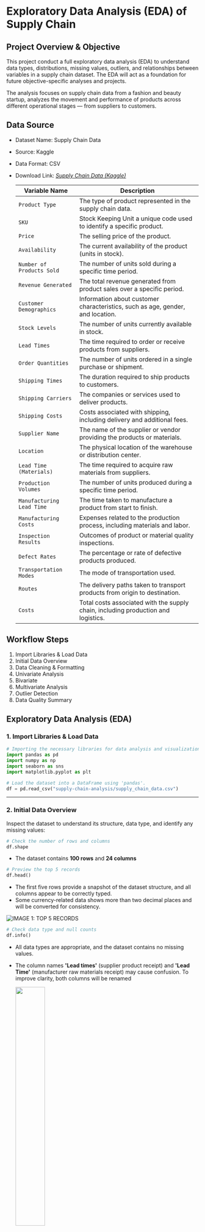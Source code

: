 # Exploratory Data Analysis (EDA) of Supply Chain

## Project Overview & Objective
This project conduct a full exploratory data analysis (EDA) to understand data types, distributions, missing values, outliers, and relationships between variables in a supply chain dataset. The EDA will act as a foundation for future objective-specific analyses and projects.

The analysis focuses on supply chain data from a fashion and beauty startup, analyzes the movement and performance of products across different operational stages — from suppliers to customers.

## Data Source
- Dataset Name: Supply Chain Data
- Source: Kaggle
- Data Format: CSV
- Download Link: [*Supply Chain Data (Kaggle)*](https://www.kaggle.com/datasets/harshsingh2209/supply-chain-analysis/data)

    | Variable Name               | Description                                                                 |
    |----------------------------|-----------------------------------------------------------------------------|
    | `Product Type`               | The type of product represented in the supply chain data.                    |
    | `SKU`   | Stock Keeping Unit a unique code used to identify a specific product.                           |
    | `Price`                      | The selling price of the product.                                            |
    | `Availability`               | The current availability of the product (units in stock).                   |
    | `Number of Products Sold`    | The number of units sold during a specific time period.                      |
    | `Revenue Generated`          | The total revenue generated from product sales over a specific period.       |
    | `Customer Demographics`      | Information about customer characteristics, such as age, gender, and location.|
    | `Stock Levels`               | The number of units currently available in stock.                            |
    | `Lead Times`                 | The time required to order or receive products from suppliers.               |
    | `Order Quantities`           | The number of units ordered in a single purchase or shipment.                |
    | `Shipping Times`             | The duration required to ship products to customers.                         |
    | `Shipping Carriers`          | The companies or services used to deliver products.                          |
    | `Shipping Costs`             | Costs associated with shipping, including delivery and additional fees.      |
    | `Supplier Name`              | The name of the supplier or vendor providing the products or materials.      |
    | `Location`                   | The physical location of the warehouse or distribution center.               |
    | `Lead Time (Materials)`      | The time required to acquire raw materials from suppliers.                   |
    | `Production Volumes`         | The number of units produced during a specific time period.                  |
    | `Manufacturing Lead Time`    | The time taken to manufacture a product from start to finish.                |
    | `Manufacturing Costs`        | Expenses related to the production process, including materials and labor.   |
    | `Inspection Results`         | Outcomes of product or material quality inspections.                         |
    | `Defect Rates`               | The percentage or rate of defective products produced.                       |
    | `Transportation Modes`       | The mode of transportation used.                      |
    | `Routes`                     | The delivery paths taken to transport products from origin to destination.   |
    | `Costs`                      | Total costs associated with the supply chain, including production and logistics. |

## Workflow Steps
1. Import Libraries & Load Data
2. Initial Data Overview
3. Data Cleaning & Formatting
4. Univariate Analysis
5. Bivariate
6. Multivariate Analysis
7. Outlier Detection
8. Data Quality Summary


## Exploratory Data Analysis (EDA)

### 1. Import Libraries & Load Data

```python
# Importing the necessary libraries for data analysis and visualization.
import pandas as pd
import numpy as np 
import seaborn as sns
import matplotlib.pyplot as plt

# Load the dataset into a DataFrame using 'pandas'.
df = pd.read_csv("supply-chain-analysis/supply_chain_data.csv")
```
---
### 2. Initial Data Overview
Inspect the dataset to understand its structure, data type, and identify any missing values:

```python
# Check the number of rows and columns
df.shape
```

- The dataset contains **100 rows** and **24 columns**

```python
# Preview the top 5 records
df.head()
```
-   The first five rows provide a snapshot of the dataset structure, and all columns appear to be correctly typed.
- Some currency-related data shows more than two decimal places and will be converted for consistency.  

![IMAGE 1: TOP 5 RECORDS](1_top5_records.png)

```python
# Check data type and null counts
df.info()
```
-   All data types are appropriate, and the dataset contains no missing values.
- The column names **'Lead times'** (supplier product receipt) and **'Lead Time'** (manufacturer raw materials receipt) may cause confusion.
To improve clarity, both columns will be renamed

    <img src="2_data_info.png" width="40%"/> 
```python
# Summary of statistics
df.describe()

df.describe(include='object') ## Only categorical columns
```
- The summary describes statistical distribution of 15 numerical columns and 9 categorical columns.
-   All columns contains no missing values, each has a count of 100. The numerical columns contain no negative values.
- The `Revenue generated` column shows a high standard deviation, indicating that some products generate very low sales while others generate very high sales.
- The `Defect rates` column has the lowest standard deviation, suggesting that only a small portion of outputs fail to meet quality standards.
- There are three product types, with **skincare** being the most commonly sold.
- **Road transportation** is the primary mode used to deliver products from factory to distribution center.


    ![IMAGE 3: SUMMARY STATISTIC 1](3_summary_stat1.png)

    ![IMAGE 4: SUMMARY STATISTIC 2](4_summary_stat2.png)

---
### 3. Data Cleaning & Formatting

```python
# Format all floating-point numbers in the table to display with 2 decimal places
pd.set_option('display.float_format', lambda x: '%.2f' % x)

# Rename columns for better clarity and convenience during analysis
df.rename(columns={'Lead times': 'Supplier lead time', 'Lead time': 'Material lead time'}, inplace=True)

# Double-check column renaming and decimal formatting
df.describe()

# Save cleaned data from Python to a CSV
df.to_csv('supplychain_cleaned_data.csv', index=False)
```

Output:

![IMAGE 5: SUMMARY STATISTIC 2](5_summary_stat_cleaned.png)

- All floating number display two decimal places for consistency.
- The columns 'Lead times' and 'Lead time' are renamed to `Supplier lead time` and `Material lead time` to avoid confusion.

---
### 4. Univariate Analysis

This section will examine the distribution of individual variables to understand their spread and frequency which helps to identify skewness, outliers and potential data transformation needs.

-   Numeric variables are visualized by histograms and skewness analysis to understand their distribution.
- Categorical variables are visualized by bar charts to determine the most frequent categories.
---
```python
# Histogram and skewness for numerical variable

from scipy.stats import skew

# Calculate skewness of Revenue generated
skew_revenue = skew(df["Revenue generated"])

# Plot distribution with KDE (smoothed line)
plt.figure(figsize=(8, 5))
sns.histplot(df["Revenue generated"], kde=True, bins=20, color='darksalmon')
plt.title(f"Distribution of revenue (Skewness={skew_revenue:.2f})")
plt.xlabel("Revenue Generated")
plt.ylabel("Frequency")
plt.show()

# Print skewness
print(f"Skewness of revenue generated: {skew_revenue:.2f}")
```
![IMAGE 6: HISTOGRAM SKEW](6_histo_skew_revenue.png)
- Based on the distribution of `Revenue Generated`, the data slightly skew to the left since skewness is -0.17 and very close to 0 then it almost normally distributed.
- The histogram shows bimodal distribution with the first peak around 2,500 Rupee and the second peak around 8,000 Rupee
- The `Revenue Generated` data set shows 2 distinct revenue groups where there are low to mid revenue transactions and high value transactions.
---

![IMAGE 7: HISTOGRAM SKEW](7_histo_skew_shippingtimes.png)
- The distribution of `Shipping Times` is left-skewed with skewness of -0.28 which is close to normal distribution.
- According to the histogram, the most common shipping time from distribution centre to customer is aroud 8 days while the shortest is approxiamately 2 to 4 days.
- Deliveries about 2 to 4 days indicate the shipments to nearby locations and reflect operational efficiency in certain regions.
- Since the most shipping time around 8 days, it considered as slow potentially, lead to customer dissatisfaction. Collecting and analyzing customer feedback can help to identify areas for service improvement.
---
```python
# Bar chart for categorical variable

# Count the frequency of each type in Product Type
count_type = df['Product type'].value_counts().reset_index()

# Rename columns for clarity
count_type.columns = ['Product Type', 'Count']

# Create figure and axes for the chart
fig, ax = plt.subplots(figsize=(8, 5))

# Create a bar chart to show the count of each product type
sns.barplot(
    x=count_type['Product Type'],
    y=count_type['Count'],
    hue=count_type['Product Type'],
    palette="Blues", ax=ax)

# Set labels and title on axes
ax.set_title("Bar Plot of Product Type")
ax.set_xlabel("Product Type") 
ax.set_ylabel("Count")

# Display the plot
plt.show()
```
![IMAGE 8: BAR CHART](8_bar_producttype.png)

- The company sells three types of products, with skincare having the highest number of SKUs, followed by haircare and cosmetics.
- This suggests skincare is the company's main product focus.

---

![IMAGE 9: BAR CHART](9_bar_demographic.png)

- Based on the bar plot, most SKUs are associated with an unknown customer demographic, followed by female, non-binary, and male customers.
- Products labeled with 'Unknown' in the customer demographics may indicate items that are used by any gender and potentially suitable for all age groups, including children.
---

### 5. Bivariate Analysis

To identify the relationship between two variables, three functions are defined based on the types of variables which are categorical and numerical with continous variables. 

Function are structured as follows: 
 - **Scatter plot**, **Pearson correlation** and **Spearman correlation** determine the relationships between continous numerical variables.
 - The **Chi-Square test** check the relationships between categorical variables.
 - The **ANOVA test** determine relationship between categorical and numerical variables.


```python
# Import library
from scipy.stats import pearsonr, spearmans, chi2_contingency, f_oneway
```

```python
# Bivariate analysis between numerical variables (Correlation & Scatter Plot)
def numerical_bivariate_analysis(df, var1, var2):
    
    # Pearson & Spearman Correlation test
    print(f"Pearson Correlation: {pearsonr(df[var1], df[var2])}")
    print(f"Spearman Correlation: {spearmanr(df[var1], df[var2])}")

    # Scatter plot
    plt.figure(figsize=(8, 5))
    sns.scatterplot(data=df, x=var1, y=var2)
    plt.title(f'Scatter Plot of {var1} vs {var2}')
    plt.show()

# Bivariate analysis between numerical & categorical variable (Boxplot & ANOVA)
def categorical_numerical_analysis(df, cat_var, num_var):
        
    # ANOVA test
    groups = [group[num_var].dropna().values for name,
    group in df.groupby(cat_var)]
    if len(groups) > 1:
        stat, p = f_oneway(*groups)
        anova_text = f'ANOVA: F = {stat:.2f}, p = {p:.4f}'
    else:
        anova_text = 'ANOVA: Not enough groups'

    # Boxplot
    plt.figure(figsize=(15,8))
    sns.boxplot(data=df, x=cat_var, y=num_var)
    plt.title(f'Boxplot of {num_var} by {cat_var}')
    plt.show()

# Bivariate analysis between categorical variables (Heatmap & Chi-square test)
def categorical_bivariate_analysis(df, var1, var2):
    
    #Chi-square test
    contingency_table = pd.crosstab(df[var1], df[var2])
    chi2, p, dof, expected = chi2_contingency(contingency_table)
    print(f"Chi-square Test: Chi2={chi2}, p-value={p}")

    # Heatmap
    plt.figure(figsize=(8, 5))
    sns.heatmap(contingency_table, annot=True, cmap="Blues", fmt='d')
    plt.title(f'Heatmap of {var1} vs {var2}')
    plt.show()
```
---

### `Production volumes` vs `Manufacturing lead time`

```python
numerical_bivariate_analysis(df,'Production volumes','Manufacturing lead time')
```
Output:

 ![IMAGE 10: SCATTER PLOT](10_bivariate_num.png)

-   Both **Pearson** and **Spearman** correlation analyses and the p-values greater than 0.05, show no statistically significant relationship between the variables. 
- The correlation coefficient are low, and the scatter plot shows no linear or monotonic trend. Therefore, there is no relationship exists between the variables.

Overall, correlation anlysis explores the relationship between all numerical variables using scatter plot, Pearson and Spearman correlation tests.

Across all variables, no statistically significant relationship are found, as the p-values exceeded 0.05. All the numerical variables operate independently. As a result, other analytical methods may be more appropiate for identifying patterns in the data. 

---
### `Shipping carriers`  vs  `Number of product sold`

```python
categorical_numerical_analysis(df,'Shipping carriers','Number of products sold')
```
Output:

![IMAGE 11: BOX PLOT](11_bivariate_cat_num.png)

The **ANOVA test** and p-value indicate a statistically significant difference in the number of products sold accross shipping carriers.

-   **Carrier A** shows highest median number of product sold compared to **Carrier B** and **Carrier C**.

-   **Carrier C** has longer upper whisker, indicating greater variability above the median. All shipping carriers have no outliers as the values remain within the ranges.

-   The box for **Carrier** A is wider indicating greater variation (larger interquartile range) in the number of products sold compared to **Carrier B** and **Carrier C**.

This analysis reveals that **Carrier A** consistently manages more varied shipment sizes, while **Carrier C** occasionally handles large shipment sizes. These can guide shipping strategy optimization to align selection of carrier with order size patterns.

---
### `Product type` vs `Customer demographics`

```python
categorical_bivariate_analysis(df,'Product type','Customer demographics')
```
Output:

![IMAGE 12: HEAT MAP](12_bivariate_cat.png)

For categorical bivariate analysis, variables are statistically significant where the p-value is less than 0.05.

- Based on the product designed for different customer demographics, the **Unknown** category includes the highest number of  haircare SKUs sold by the company, followed by **Male** and **Non-Binary** categories. **Female** category has the lowest number of haircare SKUs.

- For skincare, the **Female** category  has the highest number of SKUs, followed by **Non-binary**, **Unknown** and **Male** categories. 

- Similar to skincare, the **Female** product category also dominates the number of cosmetics SKUs, followed by the **Unknown** category.

These findings highlight how the company’s product offerings are distribute across customer demographics and support decisions in product development or targeted marketing.

---
### 6. Multivariate Analysis

In this section, a heat map visualizes the correlation and strength of relationships. The gradient colors indicate positive, negative or no correlation which providing an overview of how the variables relate.

```python
sns.heatmap(df.corr(numeric_only=True), annot = True)
plt.rcParams['figure.figsize'] = (20,10)
plt.show()
```


Output:

![IMAGE 13: HEAT MAP 2](13_matrix_corr.png)


- The correlation matrix shows that all variables have weak linear relationship, where the coefficients between **-0.3** and **+0.3**. This indicates that no strong linear correlation exists among the variables.

Despite the weak linear correlations, the variables remain valuable for EDA to explore distributions, group differences, and potential non-linear patterns.

---
### 7. Outlier detection

The Interquartile Range (IQR) method detects outliers in numerical variables. Data points are labelled as outliers if they fall below **Q1 - 1.5 x IQR** or above **Q3 + 1.5 x IQR**, where **IQR = Q3 - Q1**. This method is simple and fit skewed business data.

The function is defined as below:
```python
def detect_outliers_iqr(df, num_var):
    # Calculate Q1 and Q3
    Q1 = df[num_var].quantile(0.25)
    Q3 = df[num_var].quantile(0.75)
    IQR = Q3 - Q1
    
    # Determine the outlier boundaries
    lower_bound = Q1 - 1.5 * IQR
    upper_bound = Q3 + 1.5 * IQR
    
    # Filter outliers
    outliers = df[(df[num_var] < lower_bound) | (df[num_var] > upper_bound)]
    
    # Print summary
    print(f"Q1: {Q1}, Q3: {Q3}, IQR: {IQR}")
    print(f"Lower Bound: {lower_bound}, Upper Bound: {upper_bound}")
    print(f"Number of outliers in {num_var}: {outliers.shape[0]}")

outliers = detect_outliers_iqr(df,'Supplier lead time')
```
Output:
```
Q1: 8.0, Q3: 24.0, IQR: 16.0
Lower Bound: -16.0, Upper Bound: 48.0
Number of outliers in Supplier lead time: 0
```

-  The `Supplier lead time`  variable is determined for outliers using the IQR method. All data points fall within lower and upper bounds, indicating no outliers in this variable.

Overall, no outliers are detected across all the variables, then no data is removed.


---
### 8. Cleaned data

In this section, data quality summary shows whether any of the variables have missing values, duplicates and outliers.

For outliers, the IQR method is applied in the previous step (Outlier Detection). This section summarizes the outliers detected and actions taken.

```python
# Check missing values
df.isnull().sum()

# Check duplicate rows
df.duplicated().sum()
```

Summary:

| Variable             | % Missing | Duplicates | Outliers | Action Taken       |
| ------------------------- | --------- | ---------- | -------- | ------------------ |
| `Product Type`            | 0%        | 0%         | 0        | No action needed   |
| `SKU`                     | 0%        | 0%         | 0        | No action needed   |
| `Price`                   | 0%        | 0%         | 0        | No action needed |
| `Availability`            | 0%        | 0%         | 0        | No action needed   |
| `Number of products sold` | 0%        | 0%         | 0        | No action needed |
| `Revenue generated`       | 0%        | 0%         | 0        | No action needed |
| `Customer demographics`   | 0%        | 0%         | 0        | No action needed   |
| `Stock levels`            | 0%        | 0%         | 0        | No action needed   |
| `Supplier lead time`      | 0%        | 0%         | 0        | No action needed   |
| `Order quantities`        | 0%        | 0%         | 0        | No action needed |
| `Shipping times`          | 0%        | 0%         | 0        | No action needed |
| `Shipping carriers`       | 0%        | 0%         | 0        | No action needed   |
| `Shipping costs`          | 0%        | 0%         | 0        | No action needed  |
| `Supplier name`           | 0%        | 0%         | 0        | No action needed   |
| `Location`                | 0%        | 0%         | 0        | No action needed   |
| `Material lead time`      | 0%        | 0%         | 0        | No action needed   |
| `Production volumes`      | 0%        | 0%         | 0        | No action needed  |
| `Manufacturing lead time` | 0%        | 0%         | 0        | No action needed   |
| `Manufacturing costs`     | 0%        | 0%         | 0        | No action needed  |
| `Inspection results`      | 0%        | 0%         | 0        | No action needed   |
| `Defect rates`            | 0%        | 0%         | 0        | No action needed  |
| `Transportation modes`    | 0%        | 0%         | 0        | No action needed   |
| `Routes`                  | 0%        | 0%         | 0        | No action needed   |
| `Costs`                   | 0%        | 0%         | 0        | No action needed |



The data quality check found no missing values, duplicates, or outliers across all variables. Therefore, no data cleaning action was required.

Here the download link for cleaned data: [*Supply Chain Cleaned Data*](https://github.com/azerinnan/draft_EDA_supplychain/blob/main/supplychain_cleaned_data.csv)

---

## Conclusion

- **Skincare** is the product type with the highest number of SKUs sold by the company.
- All numeric data is formated to two decimal places for consistency, and columns are rename to `Supplier lead time` and `Material lead time`.
- The distribution of `Shipping time` is skewed to the left, indicating most shipment take  around 8 days.
- The **Unknown** customer demographic has the highest SKUs. 
- Bivariate analysis shows a significant relationship between `Product type` vs `Customer demographics`, but no significant correlation found between numerical variables.
- Outlier detection using IQR method finds no outlier, no missing values and no duplicate row are detected.

EDA provides a comprehensive understanding of the data set and identify relationship between variables. Outlier detection and data and data quality check confir that the data is clean and suitable for further analysis, and ready for deeper business insights.
